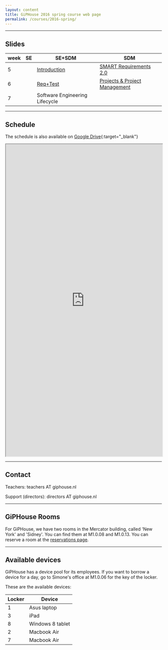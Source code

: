 ```yaml
---
layout: content
title: GiPHouse 2016 spring course web page
permalink: /courses/2016-spring/
---
```


***

Slides
------

| week |  SE | SE+SDM | SDM |
|------|-----|--------|-----|
|   5  |     | [Introduction](https://drive.google.com/file/d/0B8I2nnZnb2JpQklid0lUelZRU2M/view?usp=sharing) | [SMART Requirements 2.0](https://drive.google.com/file/d/0B-PvRCEtmcVvNEo2UGFCOGZnMXM/view?usp=sharing) |
|   6  |     |   [Req+Test](https://drive.google.com/open?id=0B4zOR_oYNgc8bEtOX1QxbFRPYzg)     | [Projects & Project Management](https://docs.google.com/document/d/1AFgPrHN0aol1aLvFU5CiYwkPWHu2I48oskv9MyPwkL8/edit?usp=sharing)    |
|   7  |     | Software Engineering Lifecycle |     |

***

Schedule
--------
The schedule is also available on [Google Drive](https://drive.google.com/open?id=1j9YfE2c06KChwo0k2bpPAexqj95AP-opWHK95LKC0c8){:target="_blank"}

<iframe style="width: 100%; height: 1000px" src="https://docs.google.com/spreadsheets/d/1j9YfE2c06KChwo0k2bpPAexqj95AP-opWHK95LKC0c8/pubhtml?gid=884926167&amp;single=true&amp;widget=false&amp;headers=false&amp;chrome=false"></iframe>

***

Contact
-------
Teachers: teachers AT giphouse.nl

Support (directors): directors AT giphouse.nl

***

GiPHouse Rooms
-----------------
For GiPHouse, we have two rooms in the Mercator building, called 'New York' and 'Sidney'. You can find them at M1.0.08 and M1.0.13. You can reserve a room at the [reservations page](http://reservations.giphouse.nl).

***

Available devices
-----------------
GiPHouse has a device pool for its employees. If you want to borrow a device for a day, go to Simone's office at M1.0.06 for the key of the locker.

These are the available devices:

Locker | Device
------ | ------
1      | Asus laptop
3      | iPad
8      | Windows 8 tablet
2      | Macbook Air
7      | Macbook Air
